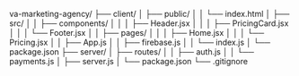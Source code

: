 va-marketing-agency/
├── client/
│   ├── public/
│   │   └── index.html
│   ├── src/
│   │   ├── components/
│   │   │   ├── Header.jsx
│   │   │   ├── PricingCard.jsx
│   │   │   └── Footer.jsx
│   │   ├── pages/
│   │   │   ├── Home.jsx
│   │   │   └── Pricing.jsx
│   │   ├── App.js
│   │   ├── firebase.js
│   │   └── index.js
│   └── package.json
├── server/
│   ├── routes/
│   │   ├── auth.js
│   │   └── payments.js
│   ├── server.js
│   └── package.json
└── .gitignore
